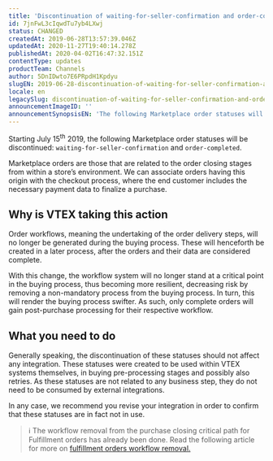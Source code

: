 ```yaml
---
title: 'Discontinuation of waiting-for-seller-confirmation and order-completed order Marketplace statuses'
id: 7jnFwL3cIqwdTu7yb4LXwj
status: CHANGED
createdAt: 2019-06-28T13:57:39.046Z
updatedAt: 2020-11-27T19:40:14.278Z
publishedAt: 2020-04-02T16:47:32.151Z
contentType: updates
productTeam: Channels
author: 5DnIDwto7E6PRpdH1Kpdyu
slugEN: 2019-06-28-discontinuation-of-waiting-for-seller-confirmation-and-order-completed
locale: en
legacySlug: discontinuation-of-waiting-for-seller-confirmation-and-order-completed
announcementImageID: ''
announcementSynopsisEN: 'The following Marketplace order statuses will be discontinued: `waiting-for-seller-confirmation` and `order-completed`'
---
```


Starting July 15<sup>th</sup> 2019, the following Marketplace order statuses will be discontinued: `waiting-for-seller-confirmation` and `order-completed`.

Marketplace orders are those that are related to the order closing stages from within a store’s environment. We can associate orders having this origin with the checkout process, where the end customer includes the necessary payment data to finalize a purchase.

## Why is VTEX taking this action

Order workflows, meaning the undertaking of the order delivery steps, will no longer be generated during the buying process. These will henceforth be created in a later process, after the orders and their data are considered complete.

With this change, the workflow system will no longer stand at a critical point in the buying process, thus becoming more resilient, decreasing risk by removing a non-mandatory process from the buying process. In turn, this will render the buying process swifter. As such, only complete orders will gain post-purchase processing for their respective workflow.

## What you need to do

Generally speaking, the discontinuation of these statuses should not affect any integration. These statuses were created to be used within VTEX systems themselves, in buying pre-processing stages and possibly also retries. As these statuses are not related to any business step, they do not need to be consumed by external integrations.

In any case, we recommend you revise your integration in order to confirm that these statuses are in fact not in use.

>ℹ️ The workflow removal from the purchase closing critical path for Fulfillment orders has already been done. Read the following article for more on [fulfillment orders workflow removal.](https://help.vtex.com/en/announcements/discontinuation-of-order-completed-order-create-error-and-order-creation--4AJyu9fJNSKNpL4g4dfgcp)
